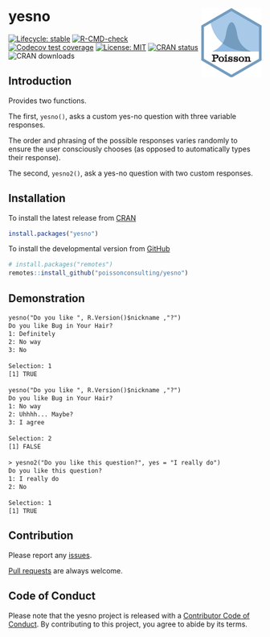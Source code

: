 
<!-- README.md is generated from README.Rmd. Please edit that file -->

# yesno <img src="man/figures/logo.png" align="right" />

<!-- badges: start -->

[![Lifecycle:
stable](https://img.shields.io/badge/lifecycle-stable-brightgreen.svg)](https://lifecycle.r-lib.org/articles/stages.html#stable)
[![R-CMD-check](https://github.com/poissonconsulting/yesno/actions/workflows/R-CMD-check.yaml/badge.svg)](https://github.com/poissonconsulting/yesno/actions/workflows/R-CMD-check.yaml)
[![Codecov test
coverage](https://codecov.io/gh/poissonconsulting/yesno/graph/badge.svg)](https://app.codecov.io/gh/poissonconsulting/yesno)
[![License:
MIT](https://img.shields.io/badge/License-MIT-blue.svg)](https://opensource.org/licenses/MIT)
[![CRAN
status](https://www.r-pkg.org/badges/version/yesno)](https://cran.r-project.org/package=yesno)
![CRAN downloads](https://cranlogs.r-pkg.org/badges/yesno)
<!-- badges: end -->

## Introduction

Provides two functions.

The first, `yesno()`, asks a custom yes-no question with three variable
responses.

The order and phrasing of the possible responses varies randomly to
ensure the user consciously chooses (as opposed to automatically types
their response).

The second, `yesno2()`, ask a yes-no question with two custom responses.

## Installation

To install the latest release from [CRAN](https://cran.r-project.org)

``` r
install.packages("yesno")
```

To install the developmental version from
[GitHub](https://github.com/poissonconsulting/yesno)

``` r
# install.packages("remotes")
remotes::install_github("poissonconsulting/yesno")
```

## Demonstration

    yesno("Do you like ", R.Version()$nickname ,"?")
    Do you like Bug in Your Hair?
    1: Definitely
    2: No way
    3: No

    Selection: 1
    [1] TRUE

    yesno("Do you like ", R.Version()$nickname ,"?")
    Do you like Bug in Your Hair?
    1: No way
    2: Uhhhh... Maybe?
    3: I agree

    Selection: 2
    [1] FALSE

    > yesno2("Do you like this question?", yes = "I really do")
    Do you like this question?
    1: I really do
    2: No

    Selection: 1
    [1] TRUE

## Contribution

Please report any
[issues](https://github.com/poissonconsulting/yesno/issues).

[Pull requests](https://github.com/poissonconsulting/yesno/pulls) are
always welcome.

## Code of Conduct

Please note that the yesno project is released with a [Contributor Code
of
Conduct](https://poissonconsulting.github.io/yesno/CODE_OF_CONDUCT.html).
By contributing to this project, you agree to abide by its terms.
